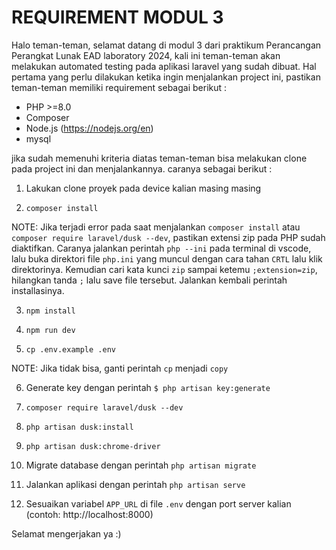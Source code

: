 # REQUIREMENT MODUL 3
Halo teman-teman, selamat datang di modul 3 dari praktikum Perancangan Perangkat Lunak EAD laboratory 2024, kali ini teman-teman akan melakukan automated testing pada aplikasi laravel yang sudah dibuat. Hal pertama yang perlu dilakukan ketika ingin menjalankan project ini, pastikan teman-teman memiliki requirement sebagai berikut :

- PHP >=8.0
- Composer
- Node.js (https://nodejs.org/en)
- mysql

jika sudah memenuhi kriteria diatas teman-teman bisa melakukan clone pada project ini dan menjalankannya. caranya sebagai berikut :

1. Lakukan clone proyek pada device kalian masing masing   

2. `composer install`

NOTE: Jika terjadi error pada saat menjalankan `composer install` atau `composer require laravel/dusk --dev`, pastikan extensi zip pada PHP sudah diaktifkan. Caranya jalankan perintah `php --ini` pada terminal di vscode, lalu buka direktori file `php.ini` yang muncul dengan cara tahan `CRTL` lalu klik direktorinya. Kemudian cari kata kunci `zip` sampai ketemu `;extension=zip`, hilangkan tanda `;` lalu save file tersebut. Jalankan kembali perintah installasinya.

3. `npm install`

4. `npm run dev`

5. `cp .env.example .env`

NOTE: Jika tidak bisa, ganti perintah `cp` menjadi `copy`

6. Generate key dengan perintah `$ php artisan key:generate`

7. `composer require laravel/dusk --dev`

8. `php artisan dusk:install`

9. `php artisan dusk:chrome-driver`

10. Migrate database dengan perintah 
`php artisan migrate`

11. Jalankan aplikasi dengan perintah 
`php artisan serve`

12. Sesuaikan variabel `APP_URL` di file `.env` dengan port server kalian (contoh: http://localhost:8000)

Selamat mengerjakan ya :)

